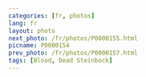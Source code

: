 ```yaml
---
categories: [fr, photos]
lang: fr
layout: photo
next_photo: /fr/photos/P0000155.html
picname: P0000154
prev_photo: /fr/photos/P0000157.html
tags: [Blood, Dead Steinbock]
---
```

